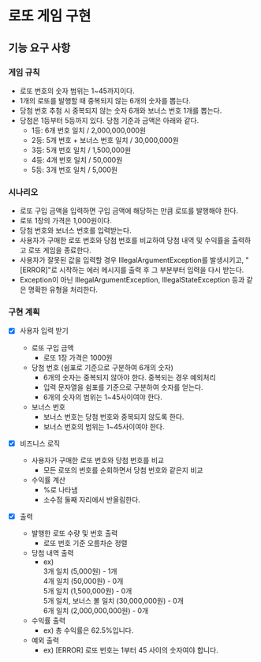 # 로또 게임 구현

## 기능 요구 사항

### 게임 규칙
- 로또 번호의 숫자 범위는 1~45까지이다.
- 1개의 로또를 발행할 때 중복되지 않는 6개의 숫자를 뽑는다.
- 당첨 번호 추첨 시 중복되지 않는 숫자 6개와 보너스 번호 1개를 뽑는다.
- 당첨은 1등부터 5등까지 있다. 당첨 기준과 금액은 아래와 같다.
    - 1등: 6개 번호 일치 / 2,000,000,000원
    - 2등: 5개 번호 + 보너스 번호 일치 / 30,000,000원
    - 3등: 5개 번호 일치 / 1,500,000원
    - 4등: 4개 번호 일치 / 50,000원
    - 5등: 3개 번호 일치 / 5,000원  
  
### 시나리오
- 로또 구입 금액을 입력하면 구입 금액에 해당하는 만큼 로또를 발행해야 한다.
- 로또 1장의 가격은 1,000원이다.
- 당첨 번호와 보너스 번호를 입력받는다.
- 사용자가 구매한 로또 번호와 당첨 번호를 비교하여 당첨 내역 및 수익률을 출력하고 로또 게임을 종료한다.
- 사용자가 잘못된 값을 입력할 경우 IllegalArgumentException를 발생시키고, "[ERROR]"로 시작하는 에러 메시지를 출력 후 그 부분부터 입력을 다시 받는다.
- Exception이 아닌 IllegalArgumentException, IllegalStateException 등과 같은 명확한 유형을 처리한다.

### 구현 계획
-[x] 사용자 입력 받기
  - 로또 구입 금액
    - 로또 1장 가격은 1000원
  - 당첨 번호 (쉼표로 기준으로 구분하여 6개의 숫자)
    - 6개의 숫자는 중복되지 않아야 한다. 중복되는 경우 예외처리
    - 입력 문자열을 쉼표를 기준으로 구분하여 숫자를 얻는다.
    - 6개의 숫자의 범위는 1~45사이여야 한다.
  - 보너스 번호
    - 보너스 번호는 당첨 번호와 중복되지 않도록 한다.
    - 보너스 번호의 범위는 1~45사이여야 한다.

-[x] 비즈니스 로직
  - 사용자가 구매한 로또 번호와 당첨 번호를 비교
    - 모든 로또의 번호를 순회하면서 당첨 번호와 같은지 비교
  - 수익률 계산
    - %로 나타냄
    - 소수점 둘째 자리에서 반올림한다.

-[x] 출력
  - 발행한 로또 수량 및 번호 출력 
    - 로또 번호 기준 오름차순 정렬
  - 당첨 내역 출력
    - ex)  
      3개 일치 (5,000원) - 1개  
      4개 일치 (50,000원) - 0개  
      5개 일치 (1,500,000원) - 0개  
      5개 일치, 보너스 볼 일치 (30,000,000원) - 0개  
      6개 일치 (2,000,000,000원) - 0개  
  - 수익률 출력
    - ex) 총 수익률은 62.5%입니다.
  - 예외 출력  
    - ex) [ERROR] 로또 번호는 1부터 45 사이의 숫자여야 합니다.